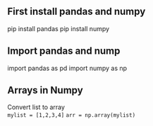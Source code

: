 ## First install pandas and numpy

pip install pandas
pip install numpy

## Import pandas and nump

import pandas as pd
import numpy as np

## Arrays in Numpy

Convert list to array
<br>
`mylist = [1,2,3,4]`
`arr = np.array(mylist)`
